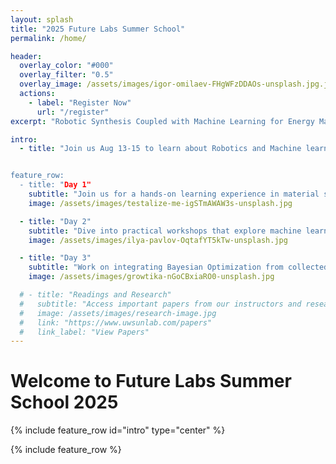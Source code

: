 ```yaml
---
layout: splash
title: "2025 Future Labs Summer School"
permalink: /home/

header:
  overlay_color: "#000"
  overlay_filter: "0.5"
  overlay_image: /assets/images/igor-omilaev-FHgWFzDDAOs-unsplash.jpg.jpg # Replace with your image
  actions:
    - label: "Register Now"
      url: "/register"
excerpt: "Robotic Synthesis Coupled with Machine Learning for Energy Materials."

intro: 
  - title: "Join us Aug 13-15 to learn about Robotics and Machine learning for energy material research!


feature_row:
  - title: "Day 1"
    subtitle: "Join us for a hands-on learning experience in material science and machine learning"
    image: /assets/images/testalize-me-igSTmAWAW3s-unsplash.jpg

  - title: "Day 2"
    subtitle: "Dive into practical workshops that explore machine learning"
    image: /assets/images/ilya-pavlov-OqtafYT5kTw-unsplash.jpg

  - title: "Day 3"
    subtitle: "Work on integrating Bayesian Optimization from collected data"
    image: /assets/images/growtika-nGoCBxiaRO0-unsplash.jpg

  # - title: "Readings and Research"
  #   subtitle: "Access important papers from our instructors and researchers"
  #   image: /assets/images/research-image.jpg
  #   link: "https://www.uwsunlab.com/papers"
  #   link_label: "View Papers"
---
```

# Welcome to Future Labs Summer School 2025
{% include feature_row id="intro" type="center" %} 

{% include feature_row %}
